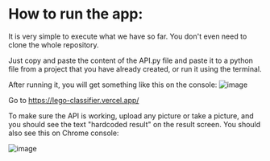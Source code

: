# How to run the app:

It is very simple to execute what we have so far. You don't even need to clone the whole repository. 

Just copy and paste the content of the API.py file and paste it to a python file from a project that you have already created, or run it using the terminal. 

After running it, you will get something like this on the console:
![image](https://user-images.githubusercontent.com/54336594/231930155-07b3095f-c565-4d4c-9779-2ffca901ea7a.png)

Go to https://lego-classifier.vercel.app/

To make sure the API is working, upload any picture or take a picture, and you should see the text "hardcoded result" on the result screen. You should also see this on Chrome console:

![image](https://user-images.githubusercontent.com/54336594/231930574-e20c1273-775f-4b92-8aa3-af143e89cf01.png)



